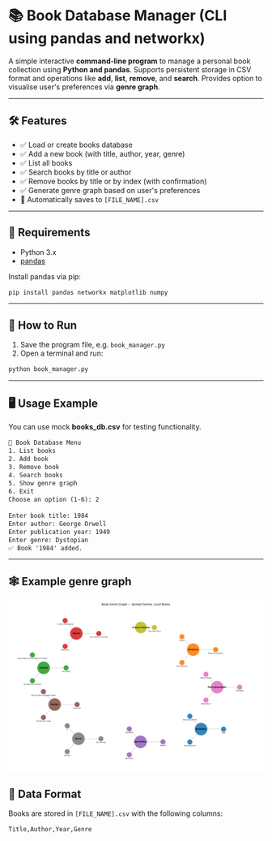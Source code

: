 # 📚 Book Database Manager (CLI using pandas and networkx)

A simple interactive **command-line program** to manage a personal book collection using **Python and pandas**. Supports persistent storage in CSV format and operations like **add**, **list**, **remove**, and **search**. Provides option to visualise user's preferences via **genre graph**.

---

## 🛠 Features
- ✅ Load or create books database
- ✅ Add a new book (with title, author, year, genre)
- ✅ List all books
- ✅ Search books by title or author
- ✅ Remove books by title or by index (with confirmation)
- ✅ Generate genre graph based on user's preferences
- 📁 Automatically saves to `[FILE_NAME].csv`

---

## 💾 Requirements

- Python 3.x
- [pandas](https://pandas.pydata.org/)

Install pandas via pip:

```bash
pip install pandas networkx matplotlib numpy
```

---

## 🚀 How to Run

1. Save the program file, e.g. `book_manager.py`
2. Open a terminal and run:

```bash
python book_manager.py
```

---

## 🖥️ Usage Example
You can use mock **books_db.csv** for testing functionality.

```plaintext
📘 Book Database Menu
1. List books
2. Add book
3. Remove book
4. Search books
5. Show genre graph
6. Exit
Choose an option (1-6): 2

Enter book title: 1984
Enter author: George Orwell
Enter publication year: 1949
Enter genre: Dystopian
✅ Book '1984' added.
```

---

## 🕸 Example genre graph
![img.png](img.png)

## 📁 Data Format

Books are stored in `[FILE_NAME].csv` with the following columns:

```
Title,Author,Year,Genre
```


